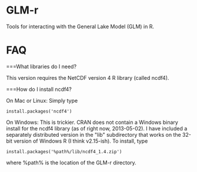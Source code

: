 GLM-r
=====

Tools for interacting with the General Lake Model (GLM) in R. 

FAQ
=====

===What libraries do I need?

This version requires the NetCDF version 4 R library (called ncdf4).

===How do I install ncdf4? 

On Mac or Linux: Simply type 

    install.packages('ncdf4')

On Windows: This is trickier. CRAN does not contain a Windows binary install for 
the ncdf4 library (as of right now, 2013-05-02). I have included a separately distributed version
in the "lib" subdirectory that works on the 32-bit version of Windows R (I think v2.15-ish). To install, 
type

    install.packages('%path%/lib/ncdf4_1.4.zip')

where %path% is the location of the GLM-r directory.
